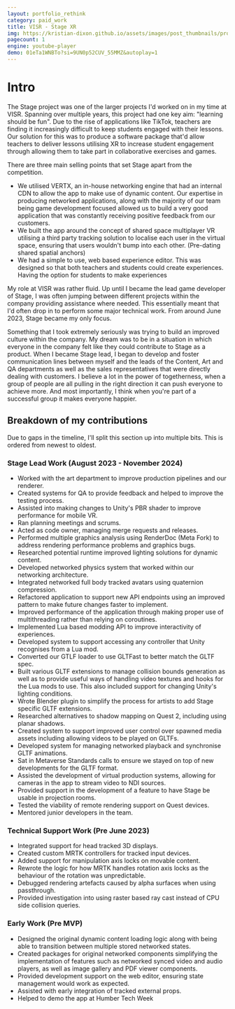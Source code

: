 ```yaml
---
layout: portfolio_rethink
category: paid_work
title: VISR - Stage XR
img: https://kristian-dixon.github.io/assets/images/post_thumbnails/professional/stage.jpg
pagecount: 1
engine: youtube-player
demo: 01eTa1WNBTo?si=9UN0p52CUV_55MMZ&autoplay=1
---
```


<div markdown="1" class="pagnated-page-wrapper" data-page-index="0">

# Intro

The Stage project was one of the larger projects I'd worked on in my time at VISR. Spanning over multiple years, this project had one key aim: "learning should be fun". Due to the rise of applications like TikTok, teachers are finding it increasingly difficult to keep students engaged with their lessons. Our solution for this was to produce a software package that'd allow teachers to deliver lessons utilising XR to increase student engagement through allowing them to take part in collaborative exercises and games.

There are three main selling points that set Stage apart from the competition. 

- We utilised VERTX, an in-house networking engine that had an internal CDN to allow the app to make use of dynamic content. Our expertise in producing networked applications, along with the majority of our team being game development focused allowed us to build a very good application that was constantly receiving positive feedback from our customers.
- We built the app around the concept of shared space multiplayer VR utilising a third party tracking solution to localise each user in the virtual space, ensuring that users wouldn't bump into each other. (Pre-dating shared spatial anchors)
- We had a simple to use, web based experience editor. This was designed so that both teachers and students could create experiences. Having the option for students to make experiences 



My role at VISR was rather fluid. Up until I became the lead game developer of Stage, I was often jumping between different projects within the company providing assistance where needed. This essentially meant that I'd often drop in to perform some major technical work. From around June 2023, Stage became my only focus. 

Something that I took extremely seriously was trying to build an improved culture within the company. My dream was to be in a situation in which everyone in the company felt like they could contribute to Stage as a product. When I became Stage lead, I began to develop and foster communication lines between myself and the leads of the Content, Art and QA departments as well as the sales representatives that were directly dealing with customers. I believe a lot in the power of togetherness, when a group of people are all pulling in the right direction it can push everyone to achieve more. And most importantly, I think when you're part of a successful group it makes everyone happier. 

## Breakdown of my contributions

Due to gaps in the timeline, I'll split this section up into multiple bits. This is ordered from newest to oldest.

### Stage Lead Work (August 2023 - November 2024)

- Worked with the art department to improve production pipelines and our renderer.
- Created systems for QA to provide feedback and helped to improve the testing process.
- Assisted into making changes to Unity's PBR shader to improve performance for mobile VR.
- Ran planning meetings and scrums.
- Acted as code owner, managing merge requests and releases.
- Performed multiple graphics analysis using RenderDoc (Meta Fork) to address rendering performance problems and graphics bugs.
- Researched potential runtime improved lighting solutions for dynamic content.
- Developed networked physics system that worked within our networking architecture.
- Integrated networked full body tracked avatars using quaternion compression.
- Refactored application to support new API endpoints using an improved pattern to make future changes faster to implement.
- Improved performance of the application through making proper use of multithreading rather than relying on coroutines.
- Implemented Lua based modding API to improve interactivity of experiences.
- Developed system to support accessing any controller that Unity recognises from a Lua mod.
- Converted our GTLF loader to use GLTFast to better match the GLTF spec.
- Built various GLTF extensions to manage collision bounds generation as well as to provide useful ways of handling video textures and hooks for the Lua mods to use. This also included support for changing Unity's lighting conditions.
- Wrote Blender plugin to simplify the process for artists to add Stage specific GLTF extensions.
- Researched alternatives to shadow mapping on Quest 2, including using planar shadows.
- Created system to support improved user control over spawned media assets including allowing videos to be played on GLTFs.
- Developed system for managing networked playback and synchronise GLTF animations. 
- Sat in Metaverse Standards calls to ensure we stayed on top of new developments for the GLTF format.
- Assisted the development of virtual production systems, allowing for cameras in the app to stream video to NDI sources.
- Provided support in the development of a feature to have Stage be usable in projection rooms.
- Tested the viability of remote rendering support on Quest devices.
- Mentored junior developers in the team.

### Technical Support Work (Pre June 2023)

- Integrated support for head tracked 3D displays.
- Created custom MRTK controllers for tracked input devices.
- Added support for manipulation axis locks on movable content.
- Rewrote the logic for how MRTK handles rotation axis locks as the behaviour of the rotation was unpredictable.
- Debugged rendering artefacts caused by alpha surfaces when using passthrough.
- Provided investigation into using raster based ray cast instead of CPU side collision queries.

### Early Work (Pre MVP)

- Designed the original dynamic content loading logic along with being able to transition between multiple stored networked states.
- Created packages for original networked components simplifying the implementation of features such as networked synced video and audio players, as well as image gallery and PDF viewer components.
- Provided development support on the web editor, ensuring state management would work as expected.
- Assisted with early integration of tracked external props.
- Helped to demo the app at Humber Tech Week


</div>

